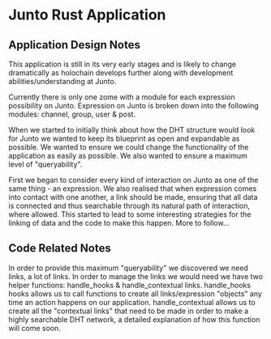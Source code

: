 # Junto Rust Application
## Application Design Notes
This application is still in its very early stages and is likely to change dramatically as holochain develops further along with development abilities/understanding at Junto.

Currently there is only one zome with a module for each expression possibility on Junto. Expression on Junto is broken down into the following modules: channel, group, user & post.

When we started to initially think about how the DHT structure would look for Junto we wanted to keep its blueprint as open and expandable as possible. We wanted to ensure we could change the functionality of the application as easily as possible. We also wanted to ensure a maximum level of "queryability". 

First we began to consider every kind of interaction on Junto as one of the same thing - an expression. We also realised that when expression comes into contact with one another, a link should be made, ensuring that all data is connected and thus searchable through its natural path of interaction, where allowed. This started to lead to some interesting strategies for the linking of data and the code to make this happen. More to follow...

## Code Related Notes

In order to provide this maximum "queryability" we discovered we need links, a lot of links. In order to manage the links we would need we have two helper functions: handle_hooks & handle_contextual links. handle_hooks hooks allows us to call functions to create all links/expression "objects" any time an action happens on our application. handle_contextual allows us to create all the "contextual links" that need to be made in order to make a highly searchable DHT network, a detailed explanation of how this function will come soon.